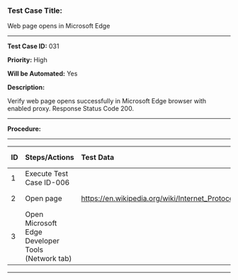 
### Test Case Title: ###

Web page opens in Microsoft Edge						

---

**Test Case ID:** 031

**Priority:** High

**Will be Automated:** Yes

**Description:**

Verify web page opens successfully in Microsoft Edge browser with enabled proxy. Response Status Code 200.

---

**Procedure:**

---

|      ID       | Steps/Actions |  Test Data  | Expected Result |
| :------------ |:--------------| :---------- | :-------------- |
|       1       | Execute Test Case ID-006 | |          
|       2       | Open page | https://en.wikipedia.org/wiki/Internet_Protocol | Page is opened|
|       3       | Open Microsoft Edge Developer Tools (Network tab) |  | "Main Page" Headers -  Status Code 200 |


---
